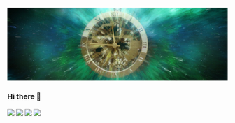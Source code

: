 [![Header](https://github.com/ZakariaHn/ZakariaHn/blob/master/banner-1240822_1280.jpg "Header")]()
### Hi there 👋

<!--
**ZakariaHn/ZakariaHn** is a ✨ _special_ ✨ repository because its `README.md` (this file) appears on your GitHub profile.

Here are some ideas to get you started:

- 🔭 I’m currently working on ...
- 🌱 I’m currently learning ...
- 👯 I’m looking to collaborate on ...
- 🤔 I’m looking for help with ...
- 💬 Ask me about ...
- 📫 How to reach me: ...
- 😄 Pronouns: ...
- ⚡ Fun fact: ...
-->

<a href="https://github-readme-stats.vercel.app/api/top-langs">
   <img align="center" src="https://github-readme-stats.vercel.app/api/top-langs/?username=ZakariaHn&theme=dark&show_icons=true" />
</a>  

<a href="https://github-readme-stats.vercel.app/api">
   <img align="center" src="https://github-readme-stats.vercel.app/api?username=ZakariaHn&show_icons=true&theme=dark" />
</a> 

<a href="https://github-readme-stats.vercel.app/api">
   <img align="center" src="https://github-readme-stats.vercel.app/api/pin/?username=ZakariaHn&show_icons=true&theme=dark&repo=zamagana-synthesizer" />
</a> 


<a href="https://github-readme-stats.vercel.app/api">
   <img align="center" src="https://github-readme-stats.vercel.app/api/pin/?username=ZakariaHn&show_icons=true&theme=dark&repo=zakaria-hamdan-portfolio" />
</a> 








